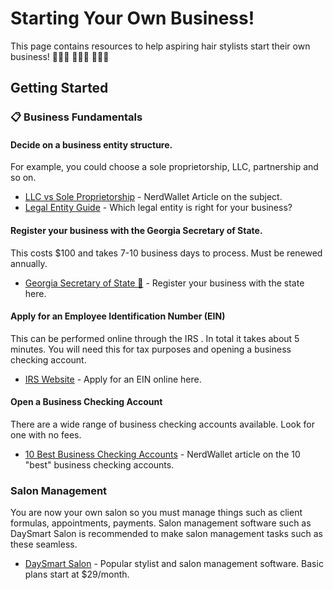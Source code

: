 # Starting Your Own Business!

This page contains resources to help aspiring hair stylists start their own business! 💇🏼‍♀️ 👩🏼‍🦰 👩🏻‍💻

## Getting Started

### 📋 Business Fundamentals


#### Decide on a business entity structure. 

For example, you could choose a sole proprietorship, LLC, partnership and so on.

* [LLC vs Sole Proprietorship](https://www.nerdwallet.com/article/small-business/llc-vs-sole-proprietorship) - NerdWallet Article on the subject.
* [Legal Entity Guide](https://sos.ga.gov/sites/default/files/2022-01/legal_entity.pdf) - Which legal entity is right for your business?


#### **Register** your business with the Georgia Secretary of State. 

This costs $100 and takes 7-10 business days to process. Must be renewed annually.

* [Georgia Secretary of State 🍑](https://sos.ga.gov/how-to-guide/how-guide-register-domestic-entity) - Register your business with the state here.


#### Apply for an Employee Identification Number (EIN)

This can be performed online through the IRS . In total it takes about 5 minutes. You will need this for tax purposes and opening a business checking account.

* [IRS Website](https://www.irs.gov/businesses/small-businesses-self-employed/apply-for-an-employer-identification-number-ein-online) - Apply for an EIN online here.

#### Open a Business Checking Account

There are a wide range of business checking accounts available. Look for one with no fees.

* [10 Best Business Checking Accounts](https://www.nerdwallet.com/best/small-business/business-checking-accounts) - NerdWallet article on the 10 "best" business checking accounts.

### Salon Management

You are now your own salon so you must manage things such as client formulas, appointments, payments. Salon management software such as DaySmart Salon is recommended to make salon management tasks such as these seamless.

* [DaySmart Salon](https://www.daysmartsalon.com) - Popular stylist and salon management software. Basic plans start at $29/month.

